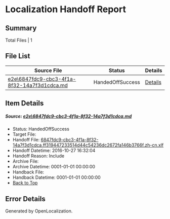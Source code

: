 # <a name='report-top'></a> Localization Handoff Report

## Summary
 Total Files | 1

## File List
 Source File | Status | Details 
 ----------- | ------ | ------- 
 [e2e\6847fdc9-cbc3-4f1a-8f32-14a7f3d1cdca.md](https://github.com/OpenLocalizationTestOrg/ol-test0/blob/a88903113f91baffb530a374dc132120e3b85529/e2e/6847fdc9-cbc3-4f1a-8f32-14a7f3d1cdca.md) | HandedOffSuccess | [Details](#bb85f3f629163477e4d1435ca4f3638152b908674)

## Item Details
##### <a name='bb85f3f629163477e4d1435ca4f3638152b908674'></a> Source: [e2e\6847fdc9-cbc3-4f1a-8f32-14a7f3d1cdca.md](https://github.com/OpenLocalizationTestOrg/ol-test0/blob/a88903113f91baffb530a374dc132120e3b85529/e2e/6847fdc9-cbc3-4f1a-8f32-14a7f3d1cdca.md)
* Status: HandedOffSuccess
* Target File: 
* Handoff File: [6847fdc9-cbc3-4f1a-8f32-14a7f3d1cdca.ff319447233514d44c54236dc2672fa146b3766f.zh-cn.xlf](https://github.com/OpenLocalizationTestOrg/ol-test0-handoff/blob/467fabb837477515d11cbe59458dee37cd924e40/ol-handoff/OpenLocalizationTestOrg/ol-test0-zhcn/shujia/ht/6847fdc9-cbc3-4f1a-8f32-14a7f3d1cdca.ff319447233514d44c54236dc2672fa146b3766f.zh-cn.xlf)
* Handoff Datetime: 2016-10-27 16:32:04
* Handoff Reason: Include
* Archive File: 
* Archive Datetime: 0001-01-01 00:00:00
* Handback File: 
* Handback Datetime: 0001-01-01 00:00:00
* [Back to Top](#report-top)


## Error Details

Generated by OpenLocalization.
